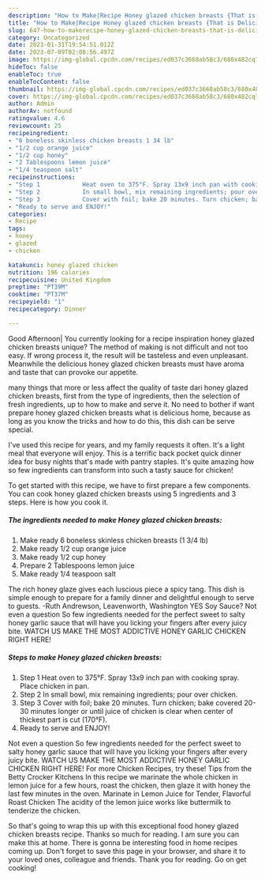 ```yaml
---
description: "How to Make|Recipe Honey glazed chicken breasts {That is Delicious"
title: "How to Make|Recipe Honey glazed chicken breasts {That is Delicious"
slug: 647-how-to-makerecipe-honey-glazed-chicken-breasts-that-is-delicious
category: Uncategorized
date: 2023-01-31T19:54:51.012Z
date: 2023-07-09T02:08:56.497Z
image: https://img-global.cpcdn.com/recipes/ed037c3668ab58c3/680x482cq70/honey-glazed-chicken-breasts-recipe-main-photo.jpg
hideToc: false
enableToc: true
enableTocContent: false
thumbnail: https://img-global.cpcdn.com/recipes/ed037c3668ab58c3/680x482cq70/honey-glazed-chicken-breasts-recipe-main-photo.jpg
cover: https://img-global.cpcdn.com/recipes/ed037c3668ab58c3/680x482cq70/honey-glazed-chicken-breasts-recipe-main-photo.jpg
author: Admin
authorAv: notfound
ratingvalue: 4.6
reviewcount: 25
recipeingredient:
- "6 boneless skinless chicken breasts 1 34 lb"
- "1/2 cup orange juice"
- "1/2 cup honey"
- "2 Tablespoons lemon juice"
- "1/4 teaspoon salt"
recipeinstructions:
- "Step 1            Heat oven to 375°F. Spray 13x9 inch pan with cooking spray. Place chicken in pan."
- "Step 2            In small bowl, mix remaining ingredients; pour over chicken."
- "Step 3            Cover with foil; bake 20 minutes. Turn chicken; bake covered 20-30 minutes longer or until juice of chicken is clear when center of thickest part is cut (170°F)."
- "Ready to serve and ENJOY!"
categories:
- Recipe
tags:
- honey
- glazed
- chicken

katakunci: honey glazed chicken 
nutrition: 196 calories
recipecuisine: United Kingdom
preptime: "PT39M"
cooktime: "PT37M"
recipeyield: "1"
recipecategory: Dinner

---
```



Good Afternoon| You currently looking for a recipe inspiration honey glazed chicken breasts unique? The method of making is not difficult and not too easy. If wrong process it, the result will be tasteless and even unpleasant. Meanwhile the delicious honey glazed chicken breasts must have aroma and taste that can provoke our appetite.






many things that more or less affect the quality of taste dari honey glazed chicken breasts, first from the type of ingredients, then the selection of fresh ingredients, up to how to make and serve it. No need to bother if want prepare honey glazed chicken breasts what is delicious home, because as long as you know the tricks and how to do this, this dish can be serve  special.


I&#39;ve used this recipe for years, and my family requests it often. It&#39;s a light meal that everyone will enjoy. This is a terrific back pocket quick dinner idea for busy nights that&#39;s made with pantry staples. It&#39;s quite amazing how so few ingredients can transform into such a tasty sauce for chicken!


To get started with this recipe, we have to first prepare a few components. You can cook honey glazed chicken breasts using 5 ingredients and 3 steps. Here is how you cook it.

<!--inarticleads1-->

##### The ingredients needed to make Honey glazed chicken breasts:

1. Make ready 6 boneless skinless chicken breasts (1 3/4 lb)
1. Make ready 1/2 cup orange juice
1. Make ready 1/2 cup honey
1. Prepare 2 Tablespoons lemon juice
1. Make ready 1/4 teaspoon salt


The rich honey glaze gives each luscious piece a spicy tang. This dish is simple enough to prepare for a family dinner and delightful enough to serve to guests. -Ruth Andrewson, Leavenworth, Washington YES Soy Sauce? Not even a question So few ingredients needed for the perfect sweet to salty honey garlic sauce that will have you licking your fingers after every juicy bite. WATCH US MAKE THE MOST ADDICTIVE HONEY GARLIC CHICKEN RIGHT HERE! 

<!--inarticleads2-->

##### Steps to make Honey glazed chicken breasts:

1. Step 1            Heat oven to 375°F. Spray 13x9 inch pan with cooking spray. Place chicken in pan.
1. Step 2            In small bowl, mix remaining ingredients; pour over chicken.
1. Step 3            Cover with foil; bake 20 minutes. Turn chicken; bake covered 20-30 minutes longer or until juice of chicken is clear when center of thickest part is cut (170°F).
1. Ready to serve and ENJOY!

Not even a question So few ingredients needed for the perfect sweet to salty honey garlic sauce that will have you licking your fingers after every juicy bite. WATCH US MAKE THE MOST ADDICTIVE HONEY GARLIC CHICKEN RIGHT HERE! For more Chicken Recipes, try these! Tips from the Betty Crocker Kitchens In this recipe we marinate the whole chicken in lemon juice for a few hours, roast the chicken, then glaze it with honey the last few minutes in the oven. Marinate in Lemon Juice for Tender, Flavorful Roast Chicken The acidity of the lemon juice works like buttermilk to tenderize the chicken. 

So that's going to wrap this up with this exceptional food honey glazed chicken breasts recipe. Thanks so much for reading. I am sure you can make this at home. There is gonna be interesting food in home recipes coming up. Don't forget to save this page in your browser, and share it to your loved ones, colleague and friends. Thank you for reading. Go on get cooking!
